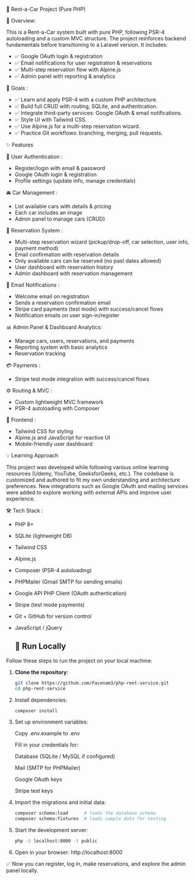 🚗 Rent-a-Car Project (Pure PHP)

📌 Overview:

This is a Rent-a-Car system built with pure PHP, following PSR-4 autoloading and a custom MVC structure.
The project reinforces backend fundamentals before transitioning to a Laravel version.
It includes:
- ✅ Google OAuth login & registration
- ✅ Email notifications for user registration & reservations
- ✅ Multi-step reservation flow with Alpine.js
- ✅ Admin panel with reporting & analytics

🎯 Goals :
- ✅ Learn and apply PSR-4 with a custom PHP architecture.
- ✅ Build full CRUD with routing, SQLite, and authentication.
- ✅ Integrate third-party services: Google OAuth & email notifications.
- ✅ Style UI with Tailwind CSS.
- ✅ Use Alpine.js for a multi-step reservation wizard.
- ✅ Practice Git workflows: branching, merging, pull requests.

✨ Features 

🔐 User Authentication :

- Register/login with email & password
- Google OAuth login & registration
- Profile settings (update info, manage credentials)
  
🚘 Car Management :

- List available cars with details & pricing
- Each car includes an image
- Admin panel to manage cars (CRUD)
  
📅 Reservation System :

- Multi-step reservation wizard (pickup/drop-off, car selection, user info, payment method)
- Email confirmation with reservation details
- Only available cars can be reserved (no past dates allowed)
- User dashboard with reservation history
- Admin dashboard with reservation management
  
📧 Email Notifications :

- Welcome email on registration
- Sends a reservation confirmation email
- Stripe card payments (test mode) with success/cancel flows
- Notification emails on user sign-in/register

📊 Admin Panel & Dashboard Analytics:

- Manage cars, users, reservations, and payments
- Reporting system with basic analytics
- Reservation tracking

💳 Payments :
- Stripe test mode integration with success/cancel flows
  
⚙️ Routing & MVC :

- Custom lightweight MVC framework
- PSR-4 autoloading with Composer
  
🎨 Frontend :

- Tailwind CSS for styling
- Alpine.js and JavaScript for reactive UI
- Mobile-friendly user dashboard

💡 Learning Approach

This project was developed while following various online learning resources (Udemy, YouTube, GeeksforGeeks, etc.).
The codebase is customized and authored to fit my own understanding and architecture preferences.
New integrations such as Google OAuth and mailing services were added to explore working with external APIs and improve user experience.

🛠️ Tech Stack :
- PHP 8+
- SQLite (lightweight DB)
- Tailwind CSS
- Alpine.js
- Composer (PSR-4 autoloading)
- PHPMailer (Gmail SMTP for sending emails)
- Google API PHP Client (OAuth authentication)
- Stripe (test mode payments)
- Git + GitHub for version control
- JavaScript / jQuery

  ## 🚀 Run Locally

Follow these steps to run the project on your local machine:

1. **Clone the repository**:
   ```bash
   git clone https://github.com/Facenam3/php-rent-service.git
   cd php-rent-service
2. Install dependencies:

    ```bash
    composer install

3. Set up environment variables:

    Copy .env.example to .env
    
    Fill in your credentials for:
    
    Database (SQLite / MySQL if configured)
    
    Mail (SMTP for PHPMailer)
    
    Google OAuth keys
    
    Stripe test keys

4. Import the migrations and initial data:

    ```bash
    composer schema:load      # loads the database schema
    composer schema:fixtures  # loads sample data for testing

5. Start the development server:

    ```bash
    php -S localhost:8000 -t public

6. Open in your browser:
    http://localhost:8000

✅ Now you can register, log in, make reservations, and explore the admin panel locally.
